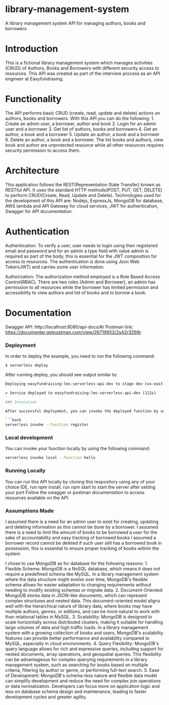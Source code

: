 # library-management-system
A library management system API for managing authors, books and borrowers

# Introduction
This is a fictional library management system which manages activities (CRUD) of Authors, Books and Borrowers with different security access to resources. This API was created as part of the interview process as an API engineer at Easyfundrasing.

# Functionality
The API performs basic CRUD (create, read, update and delete) actions on authors, books and borrowers. With this API you can do the following:
    1. Create an admin user, a borrower, author and book
    2. Login for an admin user and a borrower
    3. Get list of authors, books and borrowers
    4. Get an author, a book and a borrower
    5. Update an author, a book and a borrower
    6. Delete an author, a book and a borrower.
The list books and authors, view book and author are unprotected resource while all other resources requires security permission to access them.

# Architecture
This application follows the  REST(Representation State Transfer) known as RESTful API. It uses the standard HTTP methods(POST, PUT, GET, DELETE) to perform CRUD(Create, Read, Update and Delete). Technologies used for the development of this API are: Nodejs, ExpressJs, MongoDB for database, AWS lambda and API Gateway for cloud services, JWT for authentication, Swagger for API documentation.

# Authentication
Authentication: To verify a user, user needs to login using their registered email and password and for an admin a type field with value admin is required as part of the body, this is essential for the JWT composition for access to resources. The authentication is done using Json Web Token(JWT) and carries some user information.

Authorization: The authorization method employed is a Role Based Access Control(RBAC). There are two roles (Admin and Borrower), an admin has permission to all resources while the borrower has limited permission and accessibility to view authors and list of books and to borrow a book.

# Documentation
Swagger API: http://localhost:8080/api-docs/#/
Postman link: https://documenter.getpostman.com/view/26719953/2sA2r3Z69r

### Deployment

In order to deploy the example, you need to run the following command:

```
$ serverless deploy
```

After running deploy, you should see output similar to:

```bash
Deploying easyfundraising-lms-serverless-api-dev to stage dev (us-east-1)

✔ Service deployed to easyfundraising-lms-serverless-api-dev (112s)

### Invocation

After successful deployment, you can invoke the deployed function by using the following command:

```bash
serverless invoke --function register
```

### Local development

You can invoke your function locally by using the following command:

```bash
serverless invoke local --function hello
```

### Running Locally

You can run this API locally by cloning this respository using any of your choice IDE, 
run npm install, 
run npm start to start the server after setting your port
Follow the swagger or postman documentation to access resources available on the API.

### Assumptions Made
I assumed there is a need for an admin user to exist for creating, updating and deleting information as this cannot be done by a borrower.
I assumed there is a need to limit the amount of books to be borrowed a user for the sake of accountability and easy tracking of borrowed books
I assumed a borrower record cannot be deleted if such user still has a borrowed book in possession, this is essential to ensure proper tracking of books witinin the system

I chose to use MongoDB as for database for the following reasons:
    1. Flexible Schema: MongoDB is a NoSQL database, which means it does not require a predefined schema like MySQL. In a library management system where the data structure might evolve over time, MongoDB's flexible schema allows for easier adaptation to changing requirements without needing to modify existing schemas or migrate data.
    2. Document-Oriented: MongoDB stores data in JSON-like documents, which can represent complex structures and nested data. This document-oriented model aligns well with the hierarchical nature of library data, where books may have multiple authors, genres, or editions, and can be more natural to work with than relational tables in MySQL.
    3. Scalability: MongoDB is designed to scale horizontally across distributed clusters, making it suitable for handling large volumes of data and high traffic loads. In a library management system with a growing collection of books and users, MongoDB's scalability features can provide better performance and availability compared to MySQL, especially in cloud environments.
    4. Query Flexibility: MongoDB's query language allows for rich and expressive queries, including support for nested documents, array operations, and geospatial queries. This flexibility can be advantageous for complex querying requirements in a library management system, such as searching for books based on multiple criteria, filtering by author or genre, or performing full-text search.
    5. Ease of Development: MongoDB's schema-less nature and flexible data model can simplify development and reduce the need for complex join operations or data normalization. Developers can focus more on application logic and less on database schema design and maintenance, leading to faster development cycles and greater agility.

